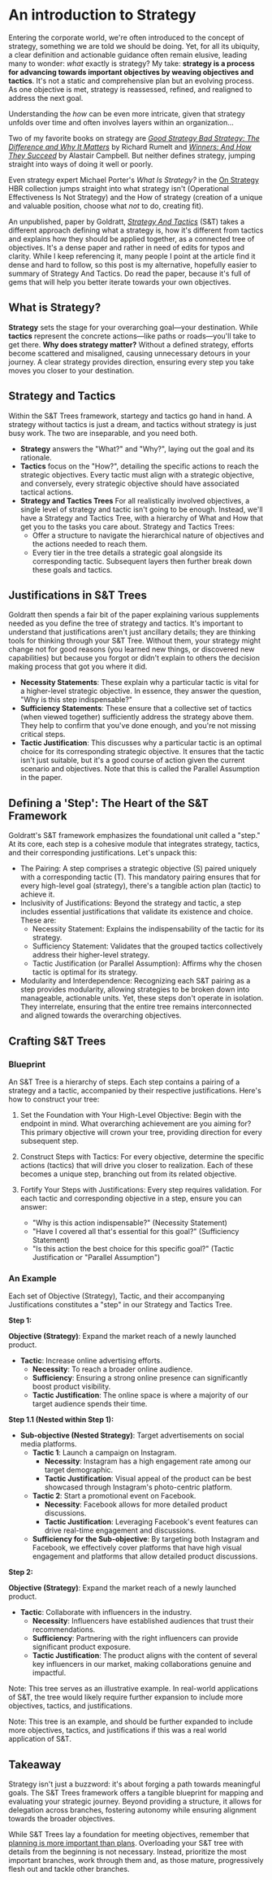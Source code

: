 # An introduction to Strategy

Entering the corporate world, we're often introduced to the concept of strategy, something we are told we should be doing. Yet, for all its ubiquity, a clear definition and actionable guidance often remain elusive, leading many to wonder: *what* exactly is strategy? My take: **strategy is a process for advancing towards important objectives by weaving objectives and tactics**. It's not a static and comprehensive plan but an evolving process. As one objective is met, strategy is reassessed, refined, and realigned to address the next goal.

Understanding the *how* can be even more intricate, given that strategy unfolds over time and often involves layers within an organization...

Two of my favorite books on strategy are *[Good Strategy Bad Strategy: The Difference and Why It Matters](https://www.penguinrandomhouse.com/books/208668/good-strategy-bad-strategy-by-richard-rumelt/)* by Richard Rumelt and *[Winners: And How They Succeed](https://www.simonandschuster.com/books/Winners/Alastair-Campbell/9781681772356)* by Alastair Campbell. But neither defines strategy, jumping straight into ways of doing it well or poorly.

Even strategy expert Michael Porter's *What Is Strategy?* in the [On Strategy](https://store.hbr.org/product/hbr-s-10-must-reads-on-strategy-including-featured-article-what-is-strategy-by-michael-e-porter/12601) HBR collection jumps straight into what strategy isn't (Operational Effectiveness Is Not Strategy) and the How of strategy (creation of a unique and valuable position, choose what *not* to do, creating fit).

An unpublished, paper by Goldratt, *[Strategy And Tactics](https://goldrattresearchlabs.com/pdf/other-authors/_Strategy_and_Tactics__-_by_Eli_Goldratt,_Rami_Gol.PDF)* (S&T) takes a different approach defining what a strategy is, how it's different from tactics and explains how they should be applied together, as a connected tree of objectives. It's a dense paper and rather in need of edits for typos and clarity. While I keep referencing it, many people I point at the article find it dense and hard to follow, so this post is my alternative, hopefully easier to summary of Strategy And Tactics. Do read the paper, because it's full of gems that will help you better iterate towards your own objectives.

## What is Strategy?

**Strategy** sets the stage for your overarching goal—your destination. While **tactics** represent the concrete actions—like paths or roads—you'll take to get there. **Why does strategy matter?** Without a defined strategy, efforts become scattered and misaligned, causing unnecessary detours in your journey. A clear strategy provides direction, ensuring every step you take moves you closer to your destination.

## Strategy and Tactics

Within the S&T Trees framework, startegy and tactics go hand in hand. A strategy without tactics is just a dream, and tactics without strategy is just busy work. The two are inseparable, and you need both.

- **Strategy** answers the "What?" and "Why?", laying out the goal and its rationale.
- **Tactics** focus on the "How?", detailing the specific actions to reach the strategic objectives. Every tactic must align with a strategic objective, and conversely, every strategic objective should have associated tactical actions.
- **Strategy and Tactics Trees** For all realistically involved objectives, a single level of strategy and tactic isn't going to be enough. Instead, we'll have a Strategy and Tactics Tree, with a hierarchy of What and How that get you to the tasks you care about. Strategy and Tactics Trees:
  - Offer a structure to navigate the hierarchical nature of objectives and the actions needed to reach them.
  - Every tier in the tree details a strategic goal alongside its corresponding tactic. Subsequent layers then further break down these goals and tactics.

## Justifications in S&T Trees

Goldratt then spends a fair bit of the paper explaining various supplements needed as you define the tree of strategy and tactics. It's important to understand that justifications aren't just ancillary details; they are thinking tools for thinking through your S&T Tree. Without them, your strategy might change not for good reasons (you learned new things, or discovered new capabilities) but because you forgot or didn't explain to others the decision making process that got you where it did.

- **Necessity Statements**: These explain why a particular tactic is vital for a higher-level strategic objective. In essence, they answer the question, "Why is this step indispensable?"
- **Sufficiency Statements**: These ensure that a collective set of tactics (when viewed together) sufficiently address the strategy above them. They help to confirm that you've done enough, and you're not missing critical steps.
- **Tactic Justification**: This discusses why a particular tactic is an optimal choice for its corresponding strategic objective. It ensures that the tactic isn't just suitable, but it's a good course of action given the current scenario and objectives. Note that this is called the Parallel Assumption in the paper.

## Defining a 'Step': The Heart of the S&T Framework

Goldratt's S&T framework emphasizes the foundational unit called a "step." At its core, each step is a cohesive module that integrates strategy, tactics, and their corresponding justifications. Let's unpack this:

- The Pairing: A step comprises a strategic objective (S) paired uniquely with a corresponding tactic (T). This mandatory pairing ensures that for every high-level goal (strategy), there's a tangible action plan (tactic) to achieve it.
- Inclusivity of Justifications: Beyond the strategy and tactic, a step includes essential justifications that validate its existence and choice. These are:
  - Necessity Statement: Explains the indispensability of the tactic for its strategy.
  - Sufficiency Statement: Validates that the grouped tactics collectively address their higher-level strategy.
  - Tactic Justification (or Parallel Assumption): Affirms why the chosen tactic is optimal for its strategy.
- Modularity and Interdependence: Recognizing each S&T pairing as a step provides modularity, allowing strategies to be broken down into manageable, actionable units. Yet, these steps don't operate in isolation. They interrelate, ensuring that the entire tree remains interconnected and aligned towards the overarching objectives.

## Crafting S&T Trees

### Blueprint

An S&T Tree is a hierarchy of steps. Each step contains a pairing of a strategy and a tactic, accompanied by their respective justifications. Here's how to construct your tree:

1. Set the Foundation with Your High-Level Objective: Begin with the endpoint in mind. What overarching achievement are you aiming for? This primary objective will crown your tree, providing direction for every subsequent step.
2. Construct Steps with Tactics: For every objective, determine the specific actions (tactics) that will drive you closer to realization. Each of these becomes a unique step, branching out from its related objective.
3. Fortify Your Steps with Justifications: Every step requires validation. For each tactic and corresponding objective in a step, ensure you can answer:

   - "Why is this action indispensable?" (Necessity Statement)
   - "Have I covered all that's essential for this goal?" (Sufficiency Statement)
   - "Is this action the best choice for this specific goal?" (Tactic Justification or "Parallel Assumption")

### An Example

Each set of Objective (Strategy), Tactic, and their accompanying Justifications constitutes a "step" in our Strategy and Tactics Tree.

**Step 1:**

**Objective (Strategy)**: Expand the market reach of a newly launched product.

- **Tactic**: Increase online advertising efforts.
  - **Necessity**: To reach a broader online audience.
  - **Sufficiency**: Ensuring a strong online presence can significantly boost product visibility.
  - **Tactic Justification**: The online space is where a majority of our target audience spends their time.

**Step 1.1 (Nested within Step 1):**

- **Sub-objective (Nested Strategy)**: Target advertisements on social media platforms.
  - **Tactic 1**: Launch a campaign on Instagram.
    - **Necessity**: Instagram has a high engagement rate among our target demographic.
    - **Tactic Justification**: Visual appeal of the product can be best showcased through Instagram's photo-centric platform.
  - **Tactic 2**: Start a promotional event on Facebook.
    - **Necessity**: Facebook allows for more detailed product discussions.
    - **Tactic Justification**: Leveraging Facebook's event features can drive real-time engagement and discussions.
  - **Sufficiency for the Sub-objective**: By targeting both Instagram and Facebook, we effectively cover platforms that have high visual engagement and platforms that allow detailed product discussions.

**Step 2:**

**Objective (Strategy)**: Expand the market reach of a newly launched product.

- **Tactic**: Collaborate with influencers in the industry.
  - **Necessity**: Influencers have established audiences that trust their recommendations.
  - **Sufficiency**: Partnering with the right influencers can provide significant product exposure.
  - **Tactic Justification**: The product aligns with the content of several key influencers in our market, making collaborations genuine and impactful.

Note: This tree serves as an illustrative example. In real-world applications of S&T, the tree would likely require further expansion to include more objectives, tactics, and justifications.

Note: This tree is an example, and should be further expanded to include more objectives, tactics, and justifications if this was a real world application of S&T.

## Takeaway

Strategy isn't just a buzzword: it's about forging a path towards meaningful goals. The S&T Trees framework offers a tangible blueprint for mapping and evaluating your strategic journey. Beyond providing a structure, it allows for delegation across branches, fostering autonomy while ensuring alignment towards the broader objectives.

While S&T Trees lay a foundation for meeting objectives, remember that [planning is more important than plans](/blog/2023-09-26-planning-not-plans). Overloading your S&T tree with details from the beginning is not necessary. Instead, prioritize the most important branches, work through them and, as those mature, progressively flesh out and tackle other branches.
